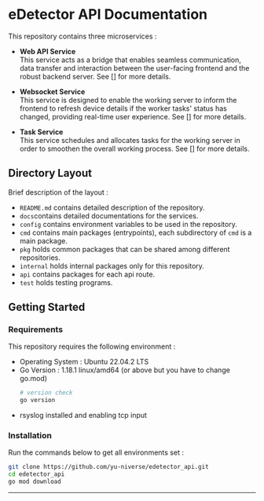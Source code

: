 # eDetector API Documentation
This repository contains three microservices : 

- **Web API Service**<br />
This service acts as a bridge that enables seamless communication, data transfer and interaction between the user-facing frontend and the robust backend server. See [] for more details.

- **Websocket Service**<br />
This service is designed to enable the working server to inform the frontend to refresh device details if the worker tasks' status has changed, providing real-time user experience. See [] for more details.

- **Task Service**<br />
This service schedules and allocates tasks for the working server in order to smoothen the overall working process. See [] for more details.

## Directory Layout

Brief description of the layout :

* `README.md` contains detailed description of the repository.
* `docs`contains detailed documentations for the services.
* `config` contains environment variables to be used in the repository.
* `cmd` contains main packages (entrypoints), each subdirectory of `cmd` is a main package.
* `pkg` holds common packages that can be shared among different repositories.
* `internal` holds internal packages only for this repository.
* `api` contains packages for each api route.
* `test` holds testing programs.

## Getting Started
### Requirements
This repository requires the following environment : 
- Operating System : Ubuntu 22.04.2 LTS
- Go Version : 1.18.1 linux/amd64 (or above but you have to change go.mod)
    ```bash
    # version check
    go version
    ```
- rsyslog installed and enabling tcp input

### Installation
Run the commands below to get all environments set : 
```bash
git clone https://github.com/yu-niverse/edetector_api.git
cd edetector_api
go mod download
```

---

